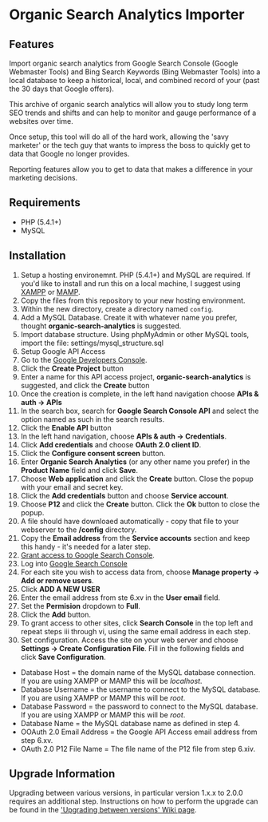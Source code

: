 # Organic Search Analytics Importer
## Features
Import organic search analytics from Google Search Console (Google Webmaster Tools) and Bing Search Keywords (Bing Webmaster Tools) into a local database to keep a historical, local, and combined record of your (past the 30 days that Google offers).

This archive of organic search analytics will allow you to study long term SEO trends and shifts and can help to monitor and gauge performance of a websites over time.

Once setup, this tool will do all of the hard work, allowing the 'savy marketer' or the tech guy that wants to impress the boss to quickly get to data that Google no longer provides.

Reporting features allow you to get to data that makes a difference in your marketing decisions.

## Requirements
- PHP (5.4.1+)
-  MySQL

## Installation
1. Setup a hosting environemnt.  PHP (5.4.1+) and MySQL are required.  If you'd like to install and run this on a local machine, I suggest using [XAMPP](https://www.apachefriends.org/index.html) or [MAMP](https://www.mamp.info/en/).
2. Copy the files from this repository to your new hosting environment.
3. Within the new directory, create a directory named `config`.
4. Add a MySQL Database.  Create it with whatever name you prefer, thought **organic-search-analytics** is suggested.
5. Import database structure.  Using phpMyAdmin or other MySQL tools, import the file: settings/mysql_structure.sql
6. Setup Google API Access
  1. Go to the [Google Developers Console](https://console.developers.google.com/project).
  2. Click the **Create Project** button
  3. Enter a name for this API access project, **organic-search-analytics** is suggested, and click the **Create** button
  4. Once the creation is complete, in the left hand navigation choose **APIs & auth -> APIs**
  5. In the search box, search for **Google Search Console API** and select the option named as such in the search results.
  6. Click the **Enable API** button
  7. In the left hand navigation, choose **APIs & auth -> Credentials**.
  8. Click **Add credentials** and choose **OAuth 2.0 client ID**.
  9. Click the **Configure consent screen** button.
  10. Enter **Organic Search Analytics** (or any other name you prefer) in the **Product Name** field and click **Save**.
  11. Choose **Web application** and click the **Create** button.  Close the popup with your email and secret key.
  12. Click the **Add credentials** button and choose **Service account**.
  13. Choose **P12** and click the **Create** button.  Click the **Ok** button to close the popup.
  14. A file should have downloaed automatically - copy that file to your webserver to the **/config** directory.
  15. Copy the **Email address** from the **Service accounts** section and keep this handy - it's needed for a later step.
7. [Grant access to Google Search Console](http://promincproductions.com/blog/google-api-access-google-search-analytics-from-google-search-console/).
  1. Log into [Google Search Console](https://www.google.com/webmasters/)
  2. For each site you wish to access data from, choose **Manage property -> Add or remove users**.
  3. Click **ADD A NEW USER**
  4. Enter the email address from ste 6.xv in the **User email** field.
  5. Set the **Permision** dropdown to **Full**.
  6. Click the **Add** button.
  7. To grant access to other sites, click **Search Console** in the top left and repeat steps iii through vi, using the same email address in each step.
8. Set configuration.  Access the site on your web server and choose **Settings -> Create Configuration File**.  Fill in the following fields and click **Save Configuration**.
  - Database Host = the domain name of the MySQL database connection.  If you are using XAMPP or MAMP this will be *localhost*.
  - Database Username = the username to connect to the MySQL database.  If you are using XAMPP or MAMP this will be *root*.
  - Database Password = the password to connect to the MySQL database.  If you are using XAMPP or MAMP this will be *root*.
  - Database Name = the MySQL database name as defined in step 4.
  - OOAuth 2.0 Email Address = the Google API Access email address from step 6.xv.
  - OAuth 2.0 P12 File Name = The file name of the P12 file from step 6.xiv.

## Upgrade Information
Upgrading between various versions, in particular version 1.x.x to 2.0.0 requires an additional step.  Instructions on how to perform the upgrade can be found in the ['Upgrading between versions' Wiki page](https://github.com/PromInc/organic-search-analytics/wiki/Upgrading-between-Versions).